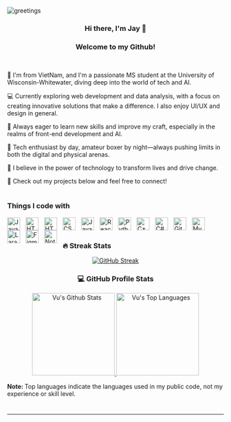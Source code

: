 ![greetings](https://user-images.githubusercontent.com/73187712/208087134-27c9c64d-1fed-483d-b2e7-9d6f1cd41fe3.gif)

### <div align="center">Hi there, I'm Jay 👋</div>

### <div align="center">Welcome to my Github! </div>

<br />

👋 I'm from VietNam, and I'm a passionate MS student at the University of Wisconsin-Whitewater, diving deep into the world of tech and AI.

💻 Currently exploring web development and data analysis, with a focus on creating innovative solutions that make a difference. I also enjoy UI/UX and design in general.

🌱 Always eager to learn new skills and improve my craft, especially in the realms of front-end development and AI.

🥊 Tech enthusiast by day, amateur boxer by night—always pushing limits in both the digital and physical arenas.

🌟 I believe in the power of technology to transform lives and drive change.

🚀 Check out my projects below and feel free to connect!

#

### Things I code with

<img align="left" alt="Java" width="30px" style="padding-right:10px;" src="https://cdn.jsdelivr.net/gh/devicons/devicon/icons/java/java-original.svg"/>
<img align="left" alt="HTML" width="30px" style="padding-right:10px;" src="https://cdn.jsdelivr.net/gh/devicons/devicon/icons/html5/html5-plain.svg" />
<img align="left" alt="HTML5" width="30px" style="padding-right:10px;" src="https://cdn.jsdelivr.net/gh/devicons/devicon@latest/icons/html5/html5-original.svg" />
<img align="left" alt="CSS" width="30px" style="padding-right:10px;" src="https://cdn.jsdelivr.net/gh/devicons/devicon/icons/css3/css3-plain.svg" />
<img align="left" alt="JavaScript" width="30px" style="padding-right:10px;" src="https://cdn.jsdelivr.net/gh/devicons/devicon/icons/javascript/javascript-plain.svg" />
<img align="left" alt="React" width="30px" style="padding-right:10px;" src="https://cdn.jsdelivr.net/gh/devicons/devicon/icons/react/react-original.svg" />
<img align="left" alt="Python" width="30px" style="padding-right:10px;" src="https://cdn.jsdelivr.net/gh/devicons/devicon/icons/python/python-plain.svg" />
<img align="left" alt="C++" width="30px" style="padding-right:10px;" src="https://cdn.jsdelivr.net/gh/devicons/devicon/icons/cplusplus/cplusplus-line.svg" />
<img align="left" alt="C#" width="30px" style="padding-right:10px;" src="https://cdn.jsdelivr.net/gh/devicons/devicon@latest/icons/csharp/csharp-original.svg" />
<img align="left" alt="GitHub" width="30px" style="padding-right:10px;" src="https://cdn.jsdelivr.net/gh/devicons/devicon/icons/github/github-original.svg" />
<img align="left" alt="MySQL" width="30px" style="padding-right:10px;" src="https://cdn.jsdelivr.net/gh/devicons/devicon@latest/icons/mysql/mysql-original.svg" />
<img align="left" alt="Laravel" width="30px" style="padding-right:10px;" src="https://cdn.jsdelivr.net/gh/devicons/devicon@latest/icons/laravel/laravel-original.svg" />
<img align="left" alt="Figma" width="30px" style="padding-right:10px;" src="https://cdn.jsdelivr.net/gh/devicons/devicon@latest/icons/figma/figma-original.svg" />
<img align="left" alt="Notion" width="30px" style="padding-right:10px;" src="https://cdn.jsdelivr.net/gh/devicons/devicon@latest/icons/notion/notion-original.svg" />
                    
<br/>

#

 <h3>🔥 Streak Stats</h3>
 <div align="center">
    <p>
      <a href="https://git.io/streak-stats">
        <img src="https://streak-stats.demolab.com?user=maxlol1102&theme=shadow-blue&border_radius=10&date_format=j%20M%5B%20Y%5D&card_width=500&border=2774A2F4" alt="GitHub Streak" />
      </a>
    </p>
 </div>
 
 <div align="center">
      <h3>💻 GitHub Profile Stats</h3>
          <a href="https://github.com/anuraghazra/github-readme-stats">
            <img alt="Vu's Github Stats" src="https://denvercoder1-github-readme-stats.vercel.app/api/?username=maxlol1102&show_icons=true&include_all_commits=true&count_private=true&theme=shadow_blue" height="192px"/>
          </a> 
          <a href="https://github.com/anuraghazra/github-readme-stats">
            <img alt="Vu's Top Languages" src="https://denvercoder1-github-readme-stats.vercel.app/api/top-langs/?username=maxlol1102&langs_count=8&layout=compact&theme=shadow_blue" height="192px"/>
          </a>
          <br/>
  </div>
  
  <b>Note: </b>Top languages indicate the languages used in my public code, not my experience or skill level.

#


---
